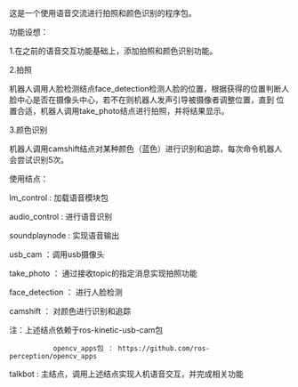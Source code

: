 这是一个使用语音交流进行拍照和颜色识别的程序包。

功能设想：

1.在之前的语音交互功能基础上，添加拍照和颜色识别功能。

2.拍照

机器人调用人脸检测结点face_detection检测人脸的位置，根据获得的位置判断人脸中心是否在摄像头中心，若不在则机器人发声引导被摄像者调整位置，直到
位置合适，机器人调用take_photo结点进行拍照，并将结果显示。

3.颜色识别

机器人调用camshift结点对某种颜色（蓝色）进行识别和追踪，每次命令机器人会尝试识别5次。

使用结点：

lm_control  : 加载语音模块包

audio_control  : 进行语音识别

soundplaynode  : 实现语音输出


usb_cam  ：调用usb摄像头

take_photo ： 通过接收topic的指定消息实现拍照功能

face_detection  ： 进行人脸检测

camshift  ： 对颜色进行识别和追踪

注：上述结点依赖于ros-kinetic-usb-cam包 

               opencv_apps包 ： https://github.com/ros-perception/opencv_apps

talkbot  : 主结点，调用上述结点实现人机语音交互，并完成相关功能
